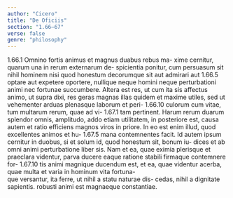 ```yaml
---
author: "Cicero"
title: "De Oficiis"
section: "1.66–67"
verse: false
genre: "philosophy"
---
```


1.66.1
Omnino fortis animus et magnus duabus rebus ma-
xime cernitur, quarum una in rerum externarum de-
spicientia ponitur, cum persuasum sit nihil hominem
nisi quod honestum decorumque sit aut admirari aut
1.66.5
optare aut expetere oportere, nullique neque homini
neque perturbationi animi nec fortunae succumbere.
Altera est res, ut cum ita sis affectus animo, ut supra
dixi, res geras magnas illas quidem et maxime utiles,
sed ut vehementer arduas plenasque laborum et peri-
1.66.10
culorum cum vitae, tum multarum rerum, quae ad vi-
1.67.1
tam pertinent. Harum rerum duarum splendor omnis,
amplitudo, addo etiam utilitatem, in posteriore est,
causa autem et ratio efficiens magnos viros in priore.
In eo est enim illud, quod excellentes animos et hu-
1.67.5
mana contemnentes facit. Id autem ipsum cernitur in
duobus, si et solum id, quod honestum sit, bonum iu-
dices et ab omni animi perturbatione liber sis. Nam et
ea, quae eximia plerisque et praeclara videntur, parva
ducere eaque ratione stabili firmaque contemnere for-
1.67.10
tis animi magnique ducendum est, et ea, quae videntur
acerba, quae multa et varia in hominum vita fortuna-  
que versantur, ita ferre, ut nihil a statu naturae dis-
cedas, nihil a dignitate sapientis. robusti animi est
magnaeque constantiae.